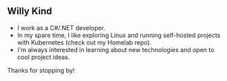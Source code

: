 ## Willy Kind

- I work as a C#/.NET developer.
- In my spare time, I like exploring Linux and running self-hosted projects with Kubernetes (check out my Homelab repo).
- I'm always interested in learning about new technologies and open to cool project ideas.

Thanks for stopping by!
